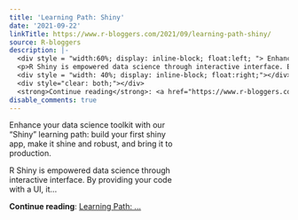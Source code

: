 ```yaml
---
title: 'Learning Path: Shiny'
date: '2021-09-22'
linkTitle: https://www.r-bloggers.com/2021/09/learning-path-shiny/
source: R-bloggers
description: |-
  <div style = "width:60%; display: inline-block; float:left; "> Enhance your data science toolkit with our “Shiny” learning path: build your first shiny app, make it shine and robust, and bring it to production.</p>
  <p>R Shiny is empowered data science through interactive interface. By providing your code with a UI, it...</p></div>
  <div style = "width: 40%; display: inline-block; float:right;"></div>
  <div style="clear: both;"></div>
  <strong>Continue reading</strong>: <a href="https://www.r-bloggers.com/2021/09/learning-path-shiny/">Learning Path: ...
disable_comments: true
---
```

<div style = "width:60%; display: inline-block; float:left; "> Enhance your data science toolkit with our “Shiny” learning path: build your first shiny app, make it shine and robust, and bring it to production.</p>
<p>R Shiny is empowered data science through interactive interface. By providing your code with a UI, it...</p></div>
<div style = "width: 40%; display: inline-block; float:right;"></div>
<div style="clear: both;"></div>
<strong>Continue reading</strong>: <a href="https://www.r-bloggers.com/2021/09/learning-path-shiny/">Learning Path: ...